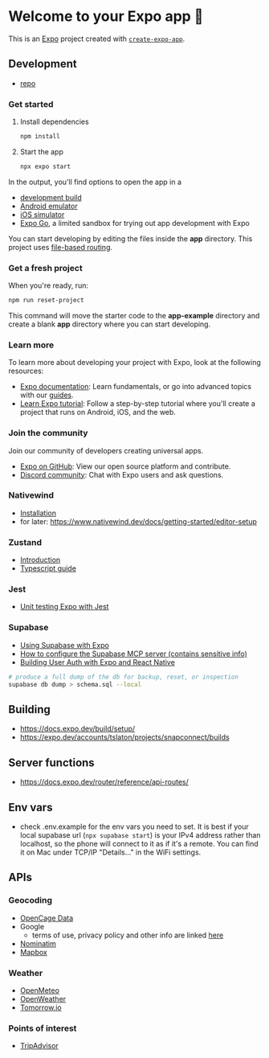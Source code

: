 # Welcome to your Expo app 👋

This is an [Expo](https://expo.dev) project created with [`create-expo-app`](https://www.npmjs.com/package/create-expo-app).

## Development
- [repo](https://github.com/tslaton/gauntletai-snapconnect)

### Get started

1. Install dependencies

   ```bash
   npm install
   ```

2. Start the app

   ```bash
   npx expo start
   ```

In the output, you'll find options to open the app in a

- [development build](https://docs.expo.dev/develop/development-builds/introduction/)
- [Android emulator](https://docs.expo.dev/workflow/android-studio-emulator/)
- [iOS simulator](https://docs.expo.dev/workflow/ios-simulator/)
- [Expo Go](https://expo.dev/go), a limited sandbox for trying out app development with Expo

You can start developing by editing the files inside the **app** directory. This project uses [file-based routing](https://docs.expo.dev/router/introduction).

### Get a fresh project

When you're ready, run:

```bash
npm run reset-project
```

This command will move the starter code to the **app-example** directory and create a blank **app** directory where you can start developing.

### Learn more

To learn more about developing your project with Expo, look at the following resources:

- [Expo documentation](https://docs.expo.dev/): Learn fundamentals, or go into advanced topics with our [guides](https://docs.expo.dev/guides).
- [Learn Expo tutorial](https://docs.expo.dev/tutorial/introduction/): Follow a step-by-step tutorial where you'll create a project that runs on Android, iOS, and the web.

### Join the community

Join our community of developers creating universal apps.

- [Expo on GitHub](https://github.com/expo/expo): View our open source platform and contribute.
- [Discord community](https://chat.expo.dev): Chat with Expo users and ask questions.


### Nativewind

- [Installation](https://www.nativewind.dev/docs/getting-started/installation)
- for later: https://www.nativewind.dev/docs/getting-started/editor-setup

### Zustand

- [Introduction](https://zustand.docs.pmnd.rs/getting-started/introduction)
- [Typescript guide](https://github.com/pmndrs/zustand/blob/main/docs/guides/typescript.md)

### Jest

- [Unit testing Expo with Jest](https://docs.expo.dev/develop/unit-testing/)

### Supabase

- [Using Supabase with Expo](https://docs.expo.dev/guides/using-supabase/)
- [How to configure the Supabase MCP server (contains sensitive info)](https://supabase.com/docs/guides/getting-started/mcp)
- [Building User Auth with Expo and React Native](https://supabase.com/docs/guides/getting-started/tutorials/with-expo-react-native?utm_source=expo&utm_medium=referral&utm_term=expo-react-native&queryGroups=database-method&database-method=sql)


```bash
# produce a full dump of the db for backup, reset, or inspection
supabase db dump > schema.sql --local
```

## Building

- https://docs.expo.dev/build/setup/
- https://expo.dev/accounts/tslaton/projects/snapconnect/builds

## Server functions
- https://docs.expo.dev/router/reference/api-routes/

## Env vars
- check .env.example for the env vars you need to set. It is best if your local supabase url (`npx supabase start`) is your IPv4 address rather than localhost, so the phone will connect to it as if it's a remote. You can find it on Mac under TCP/IP "Details..." in the WiFi settings.

## APIs

### Geocoding
- [OpenCage Data](https://opencagedata.com/guides/how-to-switch-from-nominatim)
- Google
	- terms of use, privacy policy and other info are linked [here](https://developers.google.com/maps/documentation/geocoding/policies)
- [Nominatim](https://nominatim.org/)
- [Mapbox](https://docs.mapbox.com/api/search/geocoding/)

### Weather
- [OpenMeteo](https://open-meteo.com/)
- [OpenWeather](https://api.openweathermap.org)
- [Tomorrow.io](https://www.tomorrow.io/blog/top-weather-apis/#ven1)

### Points of interest
- [TripAdvisor](https://tripadvisor-content-api.readme.io/reference/overview)

